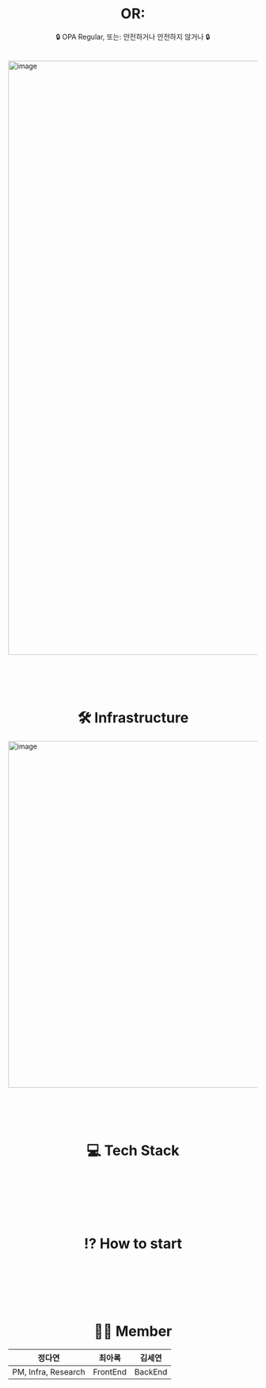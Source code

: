 <h1 align="center">
OR:
</h1>
<div align="center">
🔒 OPA Regular, 또는: 안전하거나 안전하지 않거나 🔒
</div>
<br>
<br>
<img width="1200" alt="image" src="https://github.com/KoreanStyleBoiledChicken/.github/assets/97592636/ee04abb8-d532-4d39-b0aa-2cc349759e03">
<!-- 여기 제품 설명 써주는 게 좋을 듯--!>
<br>
<br>
<br>
<br>
<br>
<h1 align="center">
🛠️ Infrastructure
</h1>
<img width="700" alt="image" src="https://github.com/KoreanStyleBoiledChicken/.github/assets/97592636/4b4df9c8-b103-4851-a288-88250a56c40d">
<br>
<br>
<br>
<br>
<br>
<h1 align="center">
💻 Tech Stack
</h1>
<br>
<br>
<br>
<br>
<br>
<h1 align="center">
⁉️ How to start
</h1>
<br>
<br>
<br>
<br>
<br>
<h1 align="center">
👩‍💻 Member
</h1>
<div align="center">

|정다연|최아록|김세연|
|:---:|:---:|:---:|
|PM, Infra, Research|FrontEnd|BackEnd|

</div>
